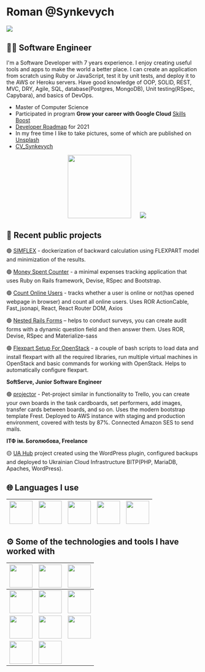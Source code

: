 # Roman @Synkevych

![](https://komarev.com/ghpvc/?username=synkevych&style=plastic&color=blue)

## 👨‍💻 Software Engineer

I'm a Software Developer with 7 years experience. I enjoy creating useful tools and apps to make the world a better place. I can create an application from scratch using Ruby or JavaScript, test it by unit tests, and deploy it to the AWS or Heroku servers. Have good knowledge of OOP, SOLID, REST, MVC, DRY, Agile, SQL, database(Postgres, MongoDB), Unit testing(RSpec, Capybara), and basics of DevOps.  

- Master of Computer Science
- Participated in program **Grow your career with Google Cloud** [Skills Boost](https://www.cloudskillsboost.google/public_profiles/777e21b3-a400-4bed-ad95-e9eaa0ee3055)
- [Developer Roadmap](https://github.com/Synkevych/developer-roadmap) for 2021
- In my free time I like to take pictures, some of which are published on [Unsplash](https://unsplash.com/@synkevych)
- [CV_Synkevych](https://drive.google.com/file/d/1Ey-vMMNpjigUg0NakR27M5kMHerDV3qw/view?usp=share_link)

<p align="middle">
<img src="https://github-readme-stats.vercel.app/api?username=synkevych&count_private=true&show_icons=true&theme=dracula" height=165 hspace=20/>
<img src="https://github-readme-stats.vercel.app/api/top-langs/?username=synkevych&count_private=true&layout=compact&theme=dracula&hide=html&langs_count=6"/>
</p>

## 💼 Recent public projects

🟢 [SIMFLEX](https://github.com/Synkevych/dockerize-simflex) - dockerization of backward calculation using FLEXPART model and minimization of the results.  

🟢 [Money Spent Counter](https://github.com/Synkevych/money_spent_counter) - a minimal expenses tracking application that uses Ruby on Rails framework, Devise, RSpec and Bootstrap.  

🟢 [Count Online Users](https://github.com/Synkevych/realtime_user_tracking) - tracks whether a user is online or not(has opened webpage in browser) and count all online users. Uses ROR ActionCable, Fast_jsonapi, React, React Router DOM, Axios  

🟢 [Nested Rails Forms](https://github.com/Synkevych/nested_rails_forms) – helps to conduct surveys, you can create audit forms with a dynamic question field and then answer them. Uses ROR, Devise, RSpec and Materialize-sass   

🟢 [Flexpart Setup For OpenStack](https://github.com/Synkevych/openstack) - a couple of bash scripts to load data and install flexpart with all the required libraries, run multiple virtual machines in OpenStack and basic commands for working with OpenStack.  Helps to automatically configure flexpart.

**SoftServe, Junior Software Engineer**

🟢 [projector](https://github.com/Synkevych/projector) - Pet-project similar in functionality to Trello, you can create your own boards in the task cardboards, set performers, add images, transfer cards between boards, and so on. Uses the modern bootstrap template Frest. Deployed to AWS instance with staging and production environment, covered with tests by 87%. Connected Amazon SES to send mails.  

**ІТФ ім. Боголюбова, Freelance**

🟡 [UA Hub](http://cloud-5.bitp.kiev.ua/) project created using the WordPress plugin, configured backups and deployed to Ukrainian Cloud Infrastructure BITP(PHP, MariaDB, Apaches, WordPress).

## 🌐 Languages I use

| <img src="https://upload.wikimedia.org/wikipedia/commons/thumb/9/99/Unofficial_JavaScript_logo_2.svg/1200px-Unofficial_JavaScript_logo_2.svg.png" width=60> | <img src="https://upload.wikimedia.org/wikipedia/commons/thumb/7/73/Ruby_logo.svg/1200px-Ruby_logo.svg.png" width=60> | <img src="https://upload.wikimedia.org/wikipedia/commons/thumb/4/4b/Bash_Logo_Colored.svg/1024px-Bash_Logo_Colored.svg.png" width=60> | <img src="https://upload.wikimedia.org/wikipedia/en/thumb/3/30/Java_programming_language_logo.svg/283px-Java_programming_language_logo.svg.png" width=60> | <img src="https://upload.wikimedia.org/wikipedia/commons/thumb/0/05/Go_Logo_Blue.svg/1920px-Go_Logo_Blue.svg.png" width=60>
|:---:|:---:|:---:|:---:|:---:|

## ⚙️ Some of the technologies and tools I have worked with

| <img src="https://upload.wikimedia.org/wikipedia/commons/thumb/6/62/Ruby_On_Rails_Logo.svg/440px-Ruby_On_Rails_Logo.svg.png" width=60> | <img src="https://upload.wikimedia.org/wikipedia/commons/thumb/d/d9/Node.js_logo.svg/1200px-Node.js_logo.svg.png" width=60> | <img src="https://upload.wikimedia.org/wikipedia/commons/thumb/a/a7/React-icon.svg/1024px-React-icon.svg.png" width=60> |
|:---:|:---:|:---:|
| <img src="https://upload.wikimedia.org/wikipedia/commons/thumb/9/93/Amazon_Web_Services_Logo.svg/1920px-Amazon_Web_Services_Logo.svg.png" width=60> | <img src="https://upload.wikimedia.org/wikipedia/ru/4/4c/OpenStack.png" width=60> |  <img src="https://upload.wikimedia.org/wikipedia/commons/thumb/c/c5/Nginx_logo.svg/1920px-Nginx_logo.svg.png" width=60> |
| <img src="https://pbs.twimg.com/profile_images/1143532163499008000/Lu6cGu0z_400x400.png" width=60> | <img src="https://rspec.info/images/logo_ogp.png" width=60>  | <img src="https://linux-notes.org/wp-content/uploads/2019/06/Ustanovka-heroku-v-UnixLinux-660x320.jpg" width="60"> |
| <img src="https://upload.wikimedia.org/wikipedia/commons/f/f3/Visual_Studio_Code_0.10.1_icon.png" width=60> | <img src="https://upload.wikimedia.org/wikipedia/commons/9/9f/Vimlogo.svg" width=60> |  |
